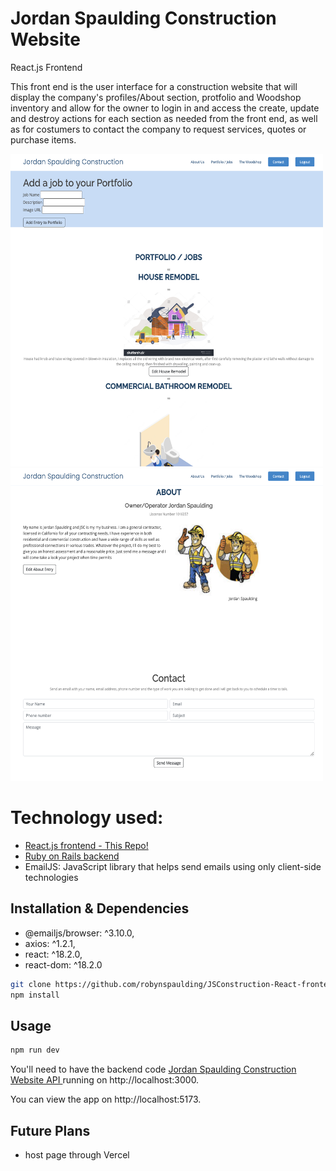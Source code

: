 # Jordan Spaulding Construction Website

React.js Frontend

This front end is the user interface for a construction website that will display the company's profiles/About section, protfolio and Woodshop inventory and allow for the owner to login in and access the create, update and destroy actions for each section as needed from the front end, as well as for costumers to contact the company to request services, quotes or purchase items.

<img src="src/images/JSCLoggedInView.png" width="500" height="500"/> <img src="src/images/JCSAbout.png" width="500" height="500"/>

# Technology used:

- <a href="https://github.com/robynspaulding/JSConstruction-React-frontend">React.js frontend - This Repo!</a>
- <a href="https://github.com/robynspaulding/JSConstruction-API">Ruby on Rails backend </a>
- EmailJS: JavaScript library that helps send emails using only client-side technologies

## Installation & Dependencies
- @emailjs/browser: ^3.10.0,
- axios: ^1.2.1,
- react: ^18.2.0,
- react-dom: ^18.2.0

```bash
git clone https://github.com/robynspaulding/JSConstruction-React-frontend.git
npm install
```

## Usage

```bash
npm run dev
```

You'll need to have the backend code <a href="https://github.com/robynspaulding/JSConstruction-API">Jordan Spaulding Construction Website API </a> running on http://localhost:3000.

You can view the app on http://localhost:5173.

## Future Plans

- host page through Vercel 
